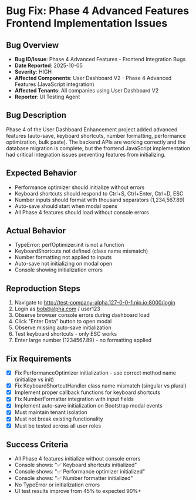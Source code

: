 # Bug Fix: Phase 4 Advanced Features Frontend Implementation Issues

## Bug Overview
- **Bug ID/Issue**: Phase 4 Advanced Features - Frontend Integration Bugs
- **Date Reported**: 2025-10-05
- **Severity**: HIGH
- **Affected Components**: User Dashboard V2 - Phase 4 Advanced Features (JavaScript integration)
- **Affected Tenants**: All companies using User Dashboard V2
- **Reporter**: UI Testing Agent

## Bug Description
Phase 4 of the User Dashboard Enhancement project added advanced features (auto-save, keyboard shortcuts, number formatting, performance optimization, bulk paste). The backend APIs are working correctly and the database migration is complete, but the frontend JavaScript implementation had critical integration issues preventing features from initializing.

## Expected Behavior
- Performance optimizer should initialize without errors
- Keyboard shortcuts should respond to Ctrl+S, Ctrl+Enter, Ctrl+D, ESC
- Number inputs should format with thousand separators (1,234,567.89)
- Auto-save should start when modal opens
- All Phase 4 features should load without console errors

## Actual Behavior
- TypeError: perfOptimizer.init is not a function
- KeyboardShortcuts not defined (class name mismatch)
- Number formatting not applied to inputs
- Auto-save not initializing on modal open
- Console showing initialization errors

## Reproduction Steps
1. Navigate to http://test-company-alpha.127-0-0-1.nip.io:8000/login
2. Login as bob@alpha.com / user123
3. Observe browser console errors during dashboard load
4. Click "Enter Data" button to open modal
5. Observe missing auto-save initialization
6. Test keyboard shortcuts - only ESC works
7. Enter large number (1234567.89) - no formatting applied

## Fix Requirements
- [x] Fix PerformanceOptimizer initialization - use correct method name (initialize vs init)
- [x] Fix KeyboardShortcutHandler class name mismatch (singular vs plural)
- [x] Implement proper callback functions for keyboard shortcuts
- [x] Fix NumberFormatter integration with input fields
- [x] Implement auto-save initialization on Bootstrap modal events
- [x] Must maintain tenant isolation
- [x] Must not break existing functionality
- [x] Must be tested across all user roles

## Success Criteria
- All Phase 4 features initialize without console errors
- Console shows: "✅ Keyboard shortcuts initialized"
- Console shows: "✅ Performance optimizer initialized"
- Console shows: "✅ Number formatter initialized"
- No TypeError or initialization errors
- UI test results improve from 45% to expected 90%+
